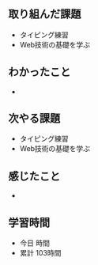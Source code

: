 ## 取り組んだ課題
- タイピング練習
- Web技術の基礎を学ぶ
## わかったこと
- 
## 次やる課題
- タイピング練習
- Web技術の基礎を学ぶ
## 感じたこと
- 
## 学習時間
- 今日 時間
- 累計 103時間
